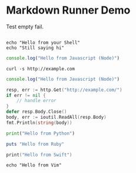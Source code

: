 # Markdown Runner Demo

Test empty fail.
```
```

```
echo "Hello from your Shell"
echo "Still saying hi"
```

```javascript <!-- Test the Comment -->
console.log("Hello from Javascript (Node)")
```

```
curl -s http://example.com
```

```js
console.log("Hello from Javascript (Node)")
```

```go
resp, err := http.Get("http://example.com/")
if err != nil {
	// handle error
}
defer resp.Body.Close()
body, err := ioutil.ReadAll(resp.Body)
fmt.Println(string(body))
```

```python
print("Hello from Python")
```

```ruby
puts "Hello from Ruby"
```

```swift
print("Hello from Swift")
```

```vim
echo "Hello from Vim"
```
